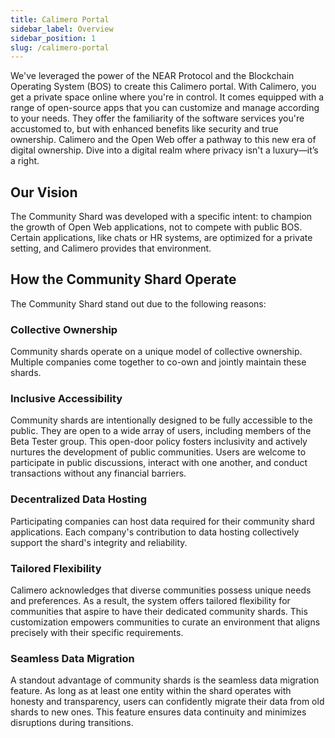 ```yaml
---
title: Calimero Portal
sidebar_label: Overview
sidebar_position: 1
slug: /calimero-portal
---
```


We've leveraged the power of the NEAR Protocol and the Blockchain Operating System (BOS) to create this  Calimero portal.  With Calimero, you get a private space online where you're in control.  It comes equipped with a range of open-source apps that you can customize and manage according to your needs. They offer the familiarity of the software services you're accustomed to, but with enhanced benefits like security and true ownership. Calimero and the Open Web offer a pathway to this new era of digital ownership. Dive into a digital realm where privacy isn't a luxury—it’s a right. 

## Our Vision

The Community Shard was developed with a specific intent: to champion the growth of Open Web applications, not to compete with public BOS. Certain applications, like chats or HR systems, are optimized for a private setting, and Calimero provides that environment.

## How the Community Shard Operate
The Community Shard stand out due to the following reasons: 

### Collective Ownership

Community shards operate on a unique model of collective ownership. Multiple companies come together to co-own and jointly maintain these shards. 

### Inclusive Accessibility

Community shards are intentionally designed to be fully accessible to the public. They are open to a wide array of users, including members of the Beta Tester group. This open-door policy fosters inclusivity and actively nurtures the development of public communities. Users are welcome to participate in public discussions, interact with one another, and conduct transactions without any financial barriers.

### Decentralized Data Hosting

Participating companies can host data required for their community shard applications. Each company's contribution to data hosting collectively support the shard's integrity and reliability.

### Tailored Flexibility

Calimero acknowledges that diverse communities possess unique needs and preferences. As a result, the system offers tailored flexibility for communities that aspire to have their dedicated community shards. This customization empowers communities to curate an environment that aligns precisely with their specific requirements.

### Seamless Data Migration

A standout advantage of community shards is the seamless data migration feature. As long as at least one entity within the shard operates with honesty and transparency, users can confidently migrate their data from old shards to new ones. This feature ensures data continuity and minimizes disruptions during transitions.